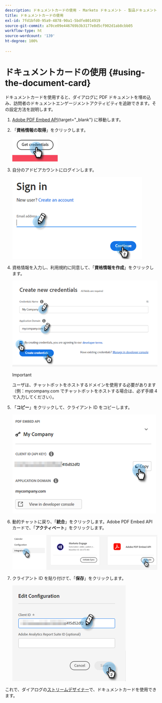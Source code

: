 ```yaml
---
description: ドキュメントカードの使用 - Marketo ドキュメント - 製品ドキュメント
title: ドキュメントカードの使用
exl-id: 7fd1bfd0-95a9-4878-90a1-5bdfe8014919
source-git-commit: a70ce09e446769b3b3177e8d5cf902d1ab8cbb05
workflow-type: ht
source-wordcount: '139'
ht-degree: 100%

---
```


# ドキュメントカードの使用 {#using-the-document-card}

ドキュメントカードを使用すると、ダイアログに PDF ドキュメントを埋め込み、訪問者のドキュメントエンゲージメントアクティビティを追跡できます。その設定方法を説明します。

1. [Adobe PDF Embed API](https://udp.adobe.io/document-services/apis/pdf-embed/){target="_blank"} に移動します。

1. 「**資格情報の取得**」をクリックします。

   ![](assets/using-the-document-card-1.png)

1. 自分のアドビアカウントにログインします。

   ![](assets/using-the-document-card-2.png)

1. 資格情報を入力し、利用規約に同意して、「**資格情報を作成**」をクリックします。

   ![](assets/using-the-document-card-3.png)

   >[!IMPORTANT]
   >
   >ユーザは、チャットボットをホストするドメインを使用する必要があります（例：mycompany.com でチャットボットをホストする場合は、必ず手順 4 で入力してください）。

1. 「**コピー**」をクリックして、クライアント ID をコピーします。

   ![](assets/using-the-document-card-4.png)

1. 動的チャットに戻り、「**統合**」をクリックします。Adobe PDF Embed API カードで、「**アクティベート**」をクリックします。

   ![](assets/using-the-document-card-5.png)

1. クライアント ID を貼り付けて、「**保存**」をクリックします。

   ![](assets/using-the-document-card-6.png)

これで、ダイアログの[ストリームデザイナー](/help/marketo/product-docs/demand-generation/dynamic-chat/dialogues/stream-designer.md)で、ドキュメントカードを使用できます。
